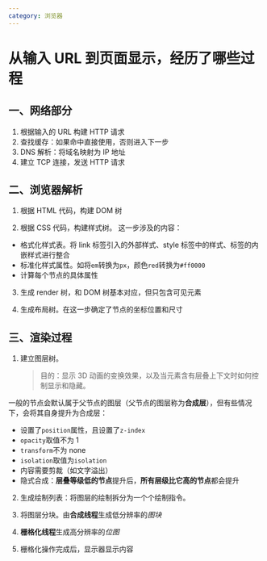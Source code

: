 ```yaml
---
category: 浏览器
---
```


# 从输入 URL 到页面显示，经历了哪些过程

## 一、网络部分

1. 根据输入的 URL 构建 HTTP 请求
2. 查找缓存：如果命中直接使用，否则进入下一步
3. DNS 解析：将域名映射为 IP 地址
4. 建立 TCP 连接，发送 HTTP 请求

## 二、浏览器解析

1. 根据 HTML 代码，构建 DOM 树

2. 根据 CSS 代码，构建样式树。
   这一步涉及的内容：

- 格式化样式表。将 link 标签引入的外部样式、style 标签中的样式、标签的内嵌样式进行整合
- 标准化样式属性。如将`em`转换为`px`，颜色`red`转换为`#ff0000`
- 计算每个节点的具体属性

3. 生成 render 树，和 DOM 树基本对应，但只包含可见元素

4. 生成布局树。在这一步确定了节点的坐标位置和尺寸

## 三、渲染过程

1. 建立图层树。
   > 目的：显示 3D 动画的变换效果，以及当元素含有层叠上下文时如何控制显示和隐藏。

一般的节点会默认属于父节点的图层（父节点的图层称为**合成层**），但有些情况下，会将其自身提升为合成层：

- 设置了`position`属性，且设置了`z-index`
- `opacity`取值不为 1
- `transform`不为 none
- `isolation`取值为`isolation`
- 内容需要剪裁（如文字溢出）
- 隐式合成：**层叠等级低的节点**提升后，**所有层级比它高的节点**都会提升

2. 生成绘制列表：将图层的绘制拆分为一个个绘制指令。

3. 将图层分块。由**合成线程**生成低分辨率的*图块*

4. **栅格化线程**生成高分辨率的*位图*

5. 栅格化操作完成后，显示器显示内容
